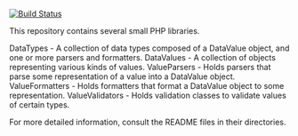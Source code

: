 [![Build Status](https://secure.travis-ci.org/wikimedia/mediawiki-extensions-DataValues.png?branch=master)](http://travis-ci.org/wikimedia/mediawiki-extensions-DataValues)

This repository contains several small PHP libraries.

DataTypes - A collection of data types composed of a DataValue object, and one or more parsers and formatters.
DataValues - A collection of objects representing various kinds of values.
ValueParsers - Holds parsers that parse some representation of a value into a DataValue object.
ValueFormatters - Holds formatters that format a DataValue object to some representation.
ValueValidators - Holds validation classes to validate values of certain types.

For more detailed information, consult the README files in their directories.
